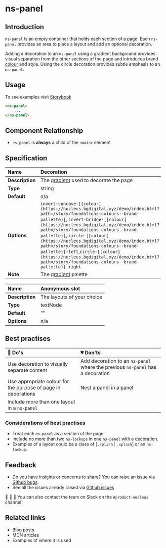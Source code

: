 # ns-panel

## Introduction

`ns-panel` is an empty container that holds each section of a page. Each `ns-panel` provides an area to place a layout and add an optional decoration.

Adding a decoration to an `ns-panel` using a gradient background provides visual separation from the other sections of the page and introduces brand [colour](https://nucleus.bgdigital.xyz/demo/index.html?path=/story/foundations-colours--brand-pallette) and style. Using the circle decoration provides subtle emphasis to an `ns-panel`.

## Usage

To see examples visit [Storybook](https://nucleus.bgdigital.xyz/demo/index.html?path=/story/playground-panels--lockup-decoration-panel&knob-Decoration=invert-concave-cyan)

```html
<ns-panel>
    ...
</ns-panel>
```

## Component Relationship

* `ns-panel` is **always** a child of the `<main>` element  

## Specification

| **Name** | Decoration |
| :--- | :--- |
| **Description** | The [gradient](https://nucleus.bgdigital.xyz/demo/index.html?path=/story/foundations-colours--gradient-pallette) used to decorate the page |
| **Type** | string |
| **Default** | n/a |
| **Options** | `invert-concave-[[colour](https://nucleus.bgdigital.xyz/demo/index.html?path=/story/foundations-colours--brand-pallette)]`, `invert-bridge-[[colour](https://nucleus.bgdigital.xyz/demo/index.html?path=/story/foundations-colours--brand-pallette)]`, `circle-[[colour](https://nucleus.bgdigital.xyz/demo/index.html?path=/story/foundations-colours--brand-pallette)]-left`,`circle-[[colour](https://nucleus.bgdigital.xyz/demo/index.html?path=/story/foundations-colours--brand-pallette)]-right` |
| **Note** | The [gradient](https://nucleus.bgdigital.xyz/demo/index.html?path=/story/foundations-colours--gradient-pallette) palette |

| **Name** | Anonymous slot |
| :--- | :--- |
| **Description** | The layouts of your choice |
| **Type** | textNode |
| **Default** | "" |
| **Options** | n/a |

## Best practises

| 💚 Do's | 💔 Don'ts |
| :--- | :--- |
| Use decoration to visually separate content | Add decoration to an `ns-panel` where the previous `ns-panel` has a decoration |
| Use appropriate colour for the purpose of page in decorations | Nest a panel in a panel |
| Include more than one layout in a `ns-panel` |  |

### Considerations of best practises

* Treat each `ns-panel` as a section of the page.
* Include no more than two `ns-lockups` in one `ns-panel` with a decoration.
* Examples of a layout could be a class of [`.splish` | `.splash`] or an `ns-lockup`.

## Feedback

* Do you have insights or concerns to share? You can raise an issue via [Github bugs](https://github.com/ConnectedHomes/nucleus/issues/new?assignees=&labels=Bug&template=a--bug-report.md&title=[bug]%20[ns-panel]).
* See all the issues already raised via [Github issues](https://github.com/connectedHomes/nucleus/issues?utf8=%E2%9C%93&q=is%3Aopen+is%3Aissue+label%3ABug+[ns-panel])

💩 🎉 🦄 You can also contact the team on Slack on the `#product-nucleus` channel!

## Related links

* Blog posts
* MDN articles
* Examples of where it is used
